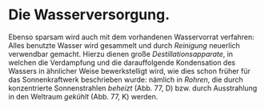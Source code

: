 Die Wasserversorgung.
=====================

Ebenso sparsam wird auch mit dem vorhandenen Wasservorrat
verfahren: Alles benutzte Wasser wird gesammelt und durch
*Reinigung* neuerlich verwendbar gemacht. Hierzu dienen große
*Destillationsapparate*, in welchen die Verdampfung und die
darauffolgende Kondensation des Wassers in ähnlicher Weise bewerkstelligt
wird, wie dies schon früher für das Sonnenkraftwerk
beschrieben wurde: nämlich in *Rohren*, die durch konzentrierte
Sonnenstrahlen *beheizt* (Abb. 77, D) bzw. durch Ausstrahlung
in den Weltraum *gekühlt* (Abb. 77, K) werden.

